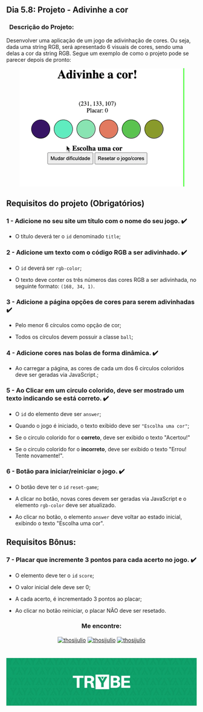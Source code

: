 ## Dia 5.8: Projeto - Adivinhe a cor

### &nbsp; Descrição do Projeto:
Desenvolver uma aplicação de um jogo de adivinhação de cores.
Ou seja, dada uma string RGB, será apresentado 6 visuais de cores, sendo uma delas a cor da string RGB.
Segue um exemplo de como o projeto pode se parecer depois de pronto:
<p align="center">
  <img src="./guess-the-color.gif">
</p>

## Requisitos do projeto (Obrigatórios)

### 1 - Adicione no seu site um título com o nome do seu jogo. :heavy_check_mark:

- O título deverá ter o `id` denominado `title`;

### 2 - Adicione um texto com o código RGB a ser adivinhado. :heavy_check_mark:

- O `id` deverá ser `rgb-color`;

- O texto deve conter os três números das cores RGB a ser adivinhada, no seguinte formato: `(168, 34, 1)`.

### 3 - Adicione a página opções de cores para serem adivinhadas :heavy_check_mark:

- Pelo menor 6 círculos como opção de cor;

- Todos os círculos devem possuir a classe `ball`;

### 4 - Adicione cores nas bolas de forma dinâmica. :heavy_check_mark:

- Ao carregar a página, as cores de cada um dos 6 circulos coloridos deve ser geradas via JavaScript.;

### 5 - Ao Clicar em um circulo colorido, deve ser mostrado um texto indicando se está correto. :heavy_check_mark:

- O `id` do elemento deve ser `answer`;

- Quando o jogo é iniciado, o texto exibido deve ser `"Escolha uma cor"`;

- Se o circulo colorido for o **correto**, deve ser exibido o texto "Acertou!"

- Se o circulo colorido for o **incorreto**, deve ser exibido o texto "Errou! Tente novamente!".

### 6 - Botão para iniciar/reiniciar o jogo. :heavy_check_mark:

- O botão deve ter o `id` `reset-game`;

- A clicar no botão, novas cores devem ser geradas via JavaScript e o elemento `rgb-color` deve ser atualizado.

- Ao clicar no botão, o elemento `answer` deve voltar ao estado inicial, exibindo o texto "Escolha uma cor".

## Requisitos Bônus:

### 7 - Placar que incremente 3 pontos para cada acerto no jogo. :heavy_check_mark:

- O elemento deve ter o `id` `score`;

- O valor inicial dele deve ser 0;

- A cada acerto, é incrementado 3 pontos ao placar;

- Ao clicar no botão reiniciar, o placar NÃO deve ser resetado.


<h3 align=center>Me encontre:</h3>

<p align=center>
<a href="https://www.linkedin.com/in/thosijulio/" target="blank"><img align="center" src="https://cdn.jsdelivr.net/npm/simple-icons@3.0.1/icons/linkedin.svg" alt="thosijulio" height="20" width="20" /></a>
<a href="https://www.github.com/thosijulio/" target="blank"><img align="center" src="https://cdn.jsdelivr.net/npm/simple-icons@3.0.1/icons/github.svg" alt="thosijulio" height="20" width="20" /></a>
<a href="https://www.instagram.com/thosijulio" target="blank"><img align="center" src="https://cdn.jsdelivr.net/npm/simple-icons@3.0.1/icons/instagram.svg" alt="thosijulio" height="20" width="20" /></a>
 </p>
 
 <h1 align="center">
    <img alt="Trybe" src="https://github.com/thosijulio/trybe-exercises/blob/main/trybe_logo.jpeg" />
